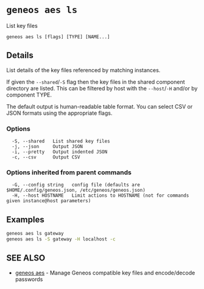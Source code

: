 # `geneos aes ls`

List key files

```text
geneos aes ls [flags] [TYPE] [NAME...]
```

## Details

List details of the key files referenced by matching instances.

If given the `--shared`/`-S` flag then the key files in the shared
component directory are listed. This can be filtered by host with the
`--host`/`-H` and/or by component TYPE.

The default output is human-readable table format. You can select CSV
or JSON formats using the appropriate flags.

### Options

```text
  -S, --shared   List shared key files
  -j, --json     Output JSON
  -i, --pretty   Output indented JSON
  -c, --csv      Output CSV
```

### Options inherited from parent commands

```text
  -G, --config string   config file (defaults are $HOME/.config/geneos.json, /etc/geneos/geneos.json)
  -H, --host HOSTNAME   Limit actions to HOSTNAME (not for commands given instance@host parameters)
```

## Examples

```bash
geneos aes ls gateway
geneos aes ls -S gateway -H localhost -c

```

## SEE ALSO

* [geneos aes](geneos_aes.md)	 - Manage Geneos compatible key files and encode/decode passwords
